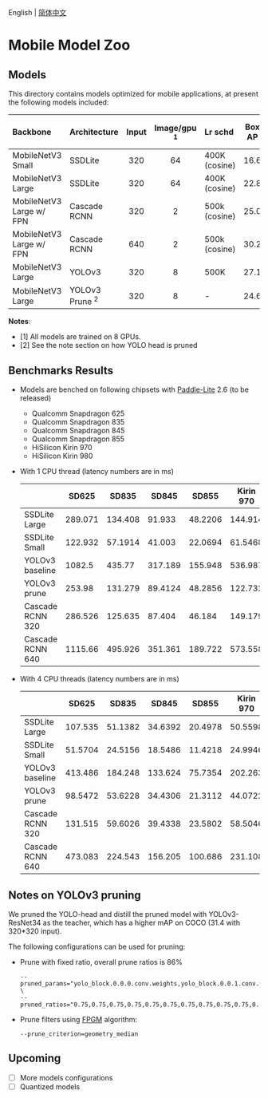 English | [简体中文](README.md)

# Mobile Model Zoo


## Models

This directory contains models optimized for mobile applications, at present the following models included:

| Backbone                 | Architecture              | Input | Image/gpu <sup>1</sup> | Lr schd       | Box AP | Download | PaddleLite Model Download |
| :----------------------- | :------------------------ | :---: | :--------------------: | :------------ | :----: | :------- | :------------------------ |
| MobileNetV3 Small        | SSDLite                   | 320   | 64                     | 400K (cosine) | 16.6   | [Link](https://paddlemodels.bj.bcebos.com/object_detection/mobile_models/ssdlite_mobilenet_v3_small.tar) | [Link](https://paddlemodels.bj.bcebos.com/object_detection/mobile_models/lite/ssdlite_mobilenet_v3_small.tar) |
| MobileNetV3 Large        | SSDLite                   | 320   | 64                     | 400K (cosine) | 22.8   | [Link](https://paddlemodels.bj.bcebos.com/object_detection/mobile_models/ssdlite_mobilenet_v3_large.tar) | [Link](https://paddlemodels.bj.bcebos.com/object_detection/mobile_models/lite/ssdlite_mobilenet_v3_large.tar) |
| MobileNetV3 Large w/ FPN | Cascade RCNN              | 320   | 2                      | 500k (cosine) | 25.0   | [Link](https://paddlemodels.bj.bcebos.com/object_detection/mobile_models/cascade_rcnn_mobilenetv3_fpn_320.tar) | [Link](https://paddlemodels.bj.bcebos.com/object_detection/mobile_models/lite/cascade_rcnn_mobilenetv3_fpn_320.tar) |
| MobileNetV3 Large w/ FPN | Cascade RCNN              | 640   | 2                      | 500k (cosine) | 30.2   | [Link](https://paddlemodels.bj.bcebos.com/object_detection/mobile_models/cascade_rcnn_mobilenetv3_fpn_640.tar) | [Link](https://paddlemodels.bj.bcebos.com/object_detection/mobile_models/lite/cascade_rcnn_mobilenetv3_fpn_640.tar) |
| MobileNetV3 Large        | YOLOv3                    | 320   | 8                      | 500K          | 27.1   | [Link](https://paddlemodels.bj.bcebos.com/object_detection/yolov3_mobilenet_v3.pdparams) | [Link](https://paddlemodels.bj.bcebos.com/object_detection/mobile_models/lite/yolov3_mobilenet_v3.tar) |
| MobileNetV3 Large        | YOLOv3 Prune <sup>2</sup> | 320   | 8                      | -             | 24.6   | [Link](https://paddlemodels.bj.bcebos.com/object_detection/mobile_models/yolov3_mobilenet_v3_prune75875_FPGM_distillby_r34.pdparams) | [Link](https://paddlemodels.bj.bcebos.com/object_detection/mobile_models/lite/yolov3_mobilenet_v3_prune86_FPGM_320.tar) |

**Notes**:

-   <a name="gpu">[1]</a> All models are trained on 8 GPUs.
-   <a name="prune">[2]</a> See the note section on how YOLO head is pruned


## Benchmarks Results

-   Models are benched on following chipsets with [Paddle-Lite](https://github.com/PaddlePaddle/Paddle-Lite) 2.6 (to be released)
    -   Qualcomm Snapdragon 625
    -   Qualcomm Snapdragon 835
    -   Qualcomm Snapdragon 845
    -   Qualcomm Snapdragon 855
    -   HiSilicon Kirin 970
    -   HiSilicon Kirin 980

-   With 1 CPU thread (latency numbers are in ms)

    |                  | SD625   | SD835   | SD845   | SD855   | Kirin 970 | Kirin 980 |
    |------------------|---------|---------|---------|---------|-----------|-----------|
    | SSDLite Large    | 289.071 | 134.408 | 91.933  | 48.2206 | 144.914   | 55.1186   |
    | SSDLite Small    | 122.932 | 57.1914 | 41.003  | 22.0694 | 61.5468   | 25.2106   |
    | YOLOv3 baseline  | 1082.5  | 435.77  | 317.189 | 155.948 | 536.987   | 178.999   |
    | YOLOv3 prune     | 253.98  | 131.279 | 89.4124 | 48.2856 | 122.732   | 55.8626   |
    | Cascade RCNN 320 | 286.526 | 125.635 | 87.404  | 46.184  | 149.179   | 52.9994   |
    | Cascade RCNN 640 | 1115.66 | 495.926 | 351.361 | 189.722 | 573.558   | 207.917   |

-   With 4 CPU threads (latency numbers are in ms)

    |                  | SD625   | SD835   | SD845   | SD855   | Kirin 970 | Kirin 980 |
    |------------------|---------|---------|---------|---------|-----------|-----------|
    | SSDLite Large    | 107.535 | 51.1382 | 34.6392 | 20.4978 | 50.5598   | 24.5318   |
    | SSDLite Small    | 51.5704 | 24.5156 | 18.5486 | 11.4218 | 24.9946   | 16.7158   |
    | YOLOv3 baseline  | 413.486 | 184.248 | 133.624 | 75.7354 | 202.263   | 126.435   |
    | YOLOv3 prune     | 98.5472 | 53.6228 | 34.4306 | 21.3112 | 44.0722   | 31.201    |
    | Cascade RCNN 320 | 131.515 | 59.6026 | 39.4338 | 23.5802 | 58.5046   | 36.9486   |
    | Cascade RCNN 640 | 473.083 | 224.543 | 156.205 | 100.686 | 231.108   | 138.391   |


## Notes on YOLOv3 pruning

We pruned the YOLO-head and distill the pruned model with YOLOv3-ResNet34 as the teacher, which has a higher mAP on COCO (31.4 with 320\*320 input).

The following configurations can be used for pruning:

-   Prune with fixed ratio, overall prune ratios is 86%

    ```shell
    --pruned_params="yolo_block.0.0.0.conv.weights,yolo_block.0.0.1.conv.weights,yolo_block.0.1.0.conv.weights,yolo_block.0.1.1.conv.weights,yolo_block.0.2.conv.weights,yolo_block.0.tip.conv.weights,yolo_block.1.0.0.conv.weights,yolo_block.1.0.1.conv.weights,yolo_block.1.1.0.conv.weights,yolo_block.1.1.1.conv.weights,yolo_block.1.2.conv.weights,yolo_block.1.tip.conv.weights,yolo_block.2.0.0.conv.weights,yolo_block.2.0.1.conv.weights,yolo_block.2.1.0.conv.weights,yolo_block.2.1.1.conv.weights,yolo_block.2.2.conv.weights,yolo_block.2.tip.conv.weights" \
    --pruned_ratios="0.75,0.75,0.75,0.75,0.75,0.75,0.75,0.75,0.75,0.75,0.75,0.75,0.875,0.875,0.875,0.875,0.875,0.875"
    ```
-   Prune filters using [FPGM](https://arxiv.org/abs/1811.00250) algorithm:

    ```shell
    --prune_criterion=geometry_median
    ```


## Upcoming

-   [ ] More models configurations
-   [ ] Quantized models
